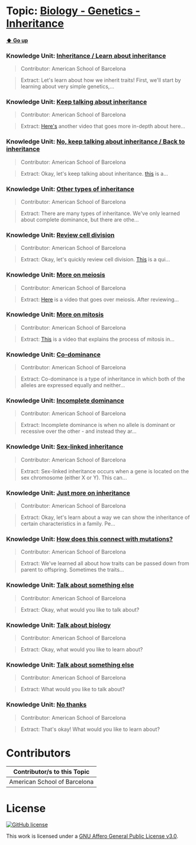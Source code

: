 # Topic: [Biology - Genetics - Inheritance](../topics/biology-genetics-inheritance.md) 
#### [:arrow_up: Go up](../README.md)

### Knowledge Unit: [Inheritance  / Learn about inheritance ](../knowledge_units/biology-genetics-inheritance/inheritance.md)

> Contributor: American School of Barcelona

> Extract: Let&#039;s learn about how we inherit traits! First, we&#039;ll start by learning about very simple genetics,...

 
### Knowledge Unit: [Keep talking about inheritance ](../knowledge_units/biology-genetics-inheritance/keep-talking-about-inheritance.md)

> Contributor: American School of Barcelona

> Extract: [Here&#039;s](https://www.youtube.com/embed/CBezq1fFUEA) another video that goes more in-depth about here...


### Knowledge Unit: [No, keep talking about inheritance  / Back to inheritance ](../knowledge_units/biology-genetics-inheritance/no-keep-talking-about-inheritance.md)

> Contributor: American School of Barcelona

> Extract: Okay, let&#039;s keep talking about inheritance. [this](http://cardenasbio.weebly.com/genetics.html) is a...


### Knowledge Unit: [Other types of inheritance ](../knowledge_units/biology-genetics-inheritance/other-types-of-inheritance.md)

> Contributor: American School of Barcelona

> Extract: There are many types of inheritance. We&#039;ve only learned about complete dominance, but there are othe...


### Knowledge Unit: [Review cell division ](../knowledge_units/biology-genetics-inheritance/review-cell-division.md)

> Contributor: American School of Barcelona

> Extract: Okay, let&#039;s quickly review cell division. [This](https://www.youtube.com/embed/zrKdz93WlVk) is a qui...

 
### Knowledge Unit: [More on meiosis ](../knowledge_units/biology-genetics-inheritance/more-on-meiosis.md)

> Contributor: American School of Barcelona

> Extract: [Here](https://www.youtube.com/embed/VzDMG7ke69g) is a video that goes over meiosis. After reviewing...


### Knowledge Unit: [More on mitosis ](../knowledge_units/biology-genetics-inheritance/more-on-mitosis.md)

> Contributor: American School of Barcelona

> Extract: [This](https://www.youtube.com/embed/f-ldPgEfAHI) is a video that explains the process of mitosis in...


### Knowledge Unit: [Co-dominance ](../knowledge_units/biology-genetics-inheritance/co-dominance.md)

> Contributor: American School of Barcelona

> Extract: Co-dominance is a type of inheritance in which both of the alleles are expressed equally and neither...


### Knowledge Unit: [Incomplete dominance ](../knowledge_units/biology-genetics-inheritance/incomplete-dominance.md)

> Contributor: American School of Barcelona

> Extract: Incomplete dominance is when no allele is dominant or recessive over the other - and instead they ar...


### Knowledge Unit: [Sex-linked inheritance ](../knowledge_units/biology-genetics-inheritance/sex-linked-inheritance.md)

> Contributor: American School of Barcelona

> Extract: Sex-linked inheritance occurs when a gene is located on the sex chromosome (either X or Y). This can...


### Knowledge Unit: [Just more on inheritance ](../knowledge_units/biology-genetics-inheritance/just-more-on-inheritance.md)

> Contributor: American School of Barcelona

> Extract: Okay, let&#039;s learn about a way we can show the inheritance of certain characteristics in a family. Pe...


### Knowledge Unit: [How does this connect with mutations? ](../knowledge_units/biology-genetics-inheritance/how-does-this-connect-with-mutations.md)

> Contributor: American School of Barcelona

> Extract: We&#039;ve learned all about how traits can be passed down from parent to offspring. Sometimes the traits...


### Knowledge Unit: [Talk about something else ](../knowledge_units/biology-genetics-inheritance/talk-about-something-else.md)

> Contributor: American School of Barcelona

> Extract: Okay, what would you like to talk about?


### Knowledge Unit: [Talk about biology ](../knowledge_units/biology-genetics-inheritance/talk-about-biology.md)

> Contributor: American School of Barcelona

> Extract: Okay, what would you like to learn about?


### Knowledge Unit: [Talk about something else ](../knowledge_units/biology-genetics-inheritance/talk-about-something-else.md)

> Contributor: American School of Barcelona

> Extract: What would you like to talk about?


### Knowledge Unit: [No thanks ](../knowledge_units/biology-genetics-inheritance/no-thanks.md)

> Contributor: American School of Barcelona

> Extract: That&#039;s okay! What would you like to learn about?


# Contributors

| Contributor/s to this Topic |
| - |  
| American School of Barcelona |    


# License
[![GitHub license](https://img.shields.io/github/license/inbrainz/cerebro)](https://github.com/inbrainz/cerebro/blob/master/LICENSE)

This work is licensed under a [GNU Affero General Public License v3.0](https://www.gnu.org/licenses/agpl-3.0.txt).